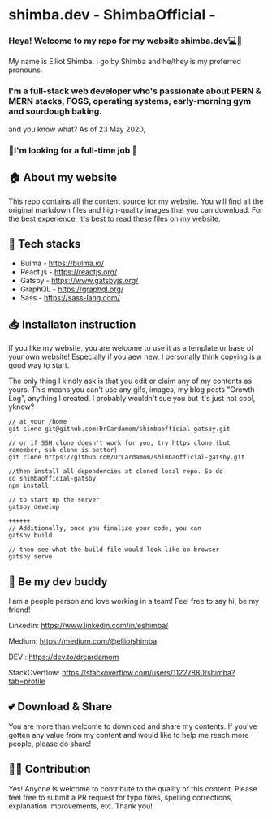 # shimba.dev - ShimbaOfficial -

### Heya! Welcome to my repo for my website shimba.dev💻🌈
My name is Elliot Shimba. I go by Shimba and he/they is my preferred pronouns.

### I'm a full-stack web developer who's passionate about PERN & MERN stacks, FOSS, operating systems, early-morning gym and sourdough baking.
 and you know what? As of 23 May 2020,
###  🎉I'm looking for a full-time job 🎉 


## 🏠 About my website

This repo contains all the content source for my website. You will find all the original markdown files and high-quality images that you can download. For the best experience, it's best to read these files on [my website](www.shimba.dev).

## 🧰 Tech stacks
+ Bulma - https://bulma.io/
+ React.js - https://reactjs.org/
+ Gatsby - https://www.gatsbyjs.org/
+ GraphQL - https://graphql.org/
+ Sass - https://sass-lang.com/

## 📥 Installaton instruction
If you like my website, you are welcome to use it as a template or base of your own website! Especially if you aew new, I personally think copying is a good way to start.

The only thing I kindly ask is that you edit or claim any of my contents as yours. This means you can't use any gifs, images, my blog posts "Growth Log", anything I created. I probably wouldn't sue you but it's just not cool, yknow?
```
// at your /home
git clone git@github.com:DrCardamom/shimbaofficial-gatsby.git

// or if SSH clone doesn't work for you, try https clone (but remember, ssh clone is better)
git clone https://github.com/DrCardamom/shimbaofficial-gatsby.git

//then install all dependencies at cloned local repo. So do
cd shimbaofficial-gatsby
npm install

// to start up the server,
gatsby develop

++++++
// Additionally, once you finalize your code, you can 
gatsby build 

// then see what the build file would look like on browser
gatsby serve

```

## :wave: Be my dev buddy
I am a people person and love working in a team! Feel free to say hi, be my friend!

LinkedIn: https://www.linkedin.com/in/eshimba/

Medium:  https://medium.com/@elliotshimba

DEV : https://dev.to/drcardamom

StackOverflow: https://stackoverflow.com/users/11227880/shimba?tab=profile

## 💕 Download & Share
You are more than welcome to download and share my contents. If you've gotten any value from my content and would like to help me reach more people, please do share!

## 🤜🤛 Contribution
Yes! Anyone is welcome to contribute to the quality of this content. Please feel free to submit a PR request for typo fixes, spelling corrections, explanation improvements, etc. Thank you!

